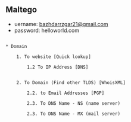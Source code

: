 ## Maltego

* uername: bazhdarrzgar21@gmail.com
* password: helloworld.com

```

* Domain

    1. To website [Quick lookup]

        1.2 To IP Address [DNS]


    2. To Domain (Find other TLDS) [WhoisXML]

        2.2. to Email Addresses [PGP]

        2.3. To DNS Name - NS (name server)

        2.3. To DNS Name - MX (mail server)

```
